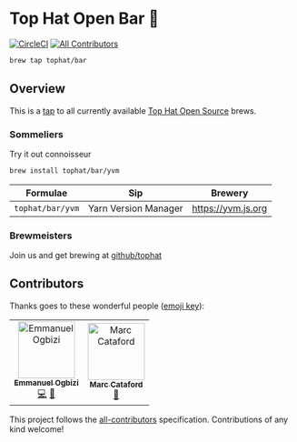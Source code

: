# Top Hat Open Bar 🍺

[![CircleCI](https://circleci.com/gh/tophat/homebrew-bar/tree/master.svg?style=svg)](https://circleci.com/gh/tophat/homebrew-bar/tree/master)
[![All Contributors](https://img.shields.io/badge/all_contributors-2-orange.svg?style=flat-square)](#contributors)

```sh
brew tap tophat/bar
```

## Overview

This is a [tap](https://docs.brew.sh/Taps) to all currently available
[Top Hat Open Source](https://github.com/tophat) brews.

### Sommeliers

Try it out connoisseur

```sh
brew install tophat/bar/yvm
```

| Formulae         | Sip                  | Brewery            |
| ---------------- | -------------------- | ------------------ |
| `tophat/bar/yvm` | Yarn Version Manager | https://yvm.js.org |

### Brewmeisters

Join us and get brewing at [github/tophat](https://github.com/tophat/getting-started#readme)

## Contributors

Thanks goes to these wonderful people ([emoji key](https://allcontributors.org/docs/en/emoji-key)):

<!-- ALL-CONTRIBUTORS-LIST:START - Do not remove or modify this section -->
<!-- prettier-ignore -->
<table><tr><td align="center"><a href="http://emmanuel.ogbizi.com"><img src="https://avatars0.githubusercontent.com/u/2528959?v=4" width="100px;" alt="Emmanuel Ogbizi"/><br /><sub><b>Emmanuel Ogbizi</b></sub></a><br /><a href="https://github.com/tophat/homebrew-bar/commits?author=iamogbz" title="Code">💻</a> <a href="#ideas-iamogbz" title="Ideas, Planning, & Feedback">🤔</a></td><td align="center"><a href="https://marccataford.com"><img src="https://avatars2.githubusercontent.com/u/6210361?v=4" width="100px;" alt="Marc Cataford"/><br /><sub><b>Marc Cataford</b></sub></a><br /><a href="https://github.com/tophat/homebrew-bar/commits?author=mcataford" title="Documentation">📖</a></td></tr></table>

<!-- ALL-CONTRIBUTORS-LIST:END -->

This project follows the [all-contributors](https://github.com/all-contributors/all-contributors) specification. Contributions of any kind welcome!
